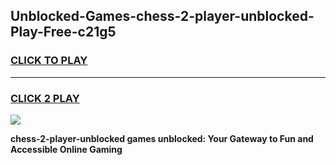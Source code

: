 
## Unblocked-Games-chess-2-player-unblocked-Play-Free-c21g5
<h3>
<a href="https://premium76.site?title=chess-2-player-unblocked&ref=21A">CLICK TO PLAY</a></h3>
<hr>

<h3>
<a href="https://premium76.site?title=chess-2-player-unblocked&ref=21A">CLICK 2 PLAY</a>
  
</h3>

<a href="https://premium76.site?title=chess-2-player-unblocked&ref=21A"><img src="https://clearcache.store/games.png"></a>


**chess-2-player-unblocked games unblocked: Your Gateway to Fun and Accessible Online Gaming**
